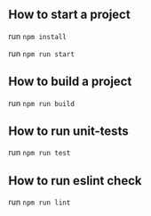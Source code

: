 ## How to start a project

run `npm install`

run `npm run start`

## How to build a project

run `npm run build`

## How to run unit-tests

run `npm run test`

## How to run eslint check

run `npm run lint`
